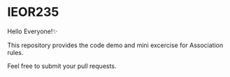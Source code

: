 # IEOR235
Hello Everyone!✨

This repository provides the code demo and mini excercise for Association rules.

Feel free to submit your pull requests.
